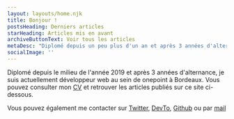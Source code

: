 ```yaml
---
layout: layouts/home.njk
title: Bonjour !
postsHeading: Derniers articles
starHeading: Articles mis en avant
archiveButtonText: Voir tous les articles
metaDesc: "Diplomé depuis un peu plus d'un an et après 3 années d'alternance, je suis actuellement développeur web au sein de onepoint à Bordeaux"
socialImage: ''
---
```


Diplomé depuis le milieu de l'année 2019 et après 3 années d'alternance, je suis actuellement développeur web au sein de onepoint à Bordeaux. Vous pouvez consulter mon [CV](/uploads/CV.pdf) et retrouver les articles publiés sur ce site ci-dessous.

Vous pouvez également me contacter sur [Twitter](https://twitter.com/sylvain_metayer), [DevTo](https://dev.to/sylvainmetayer), [Github](https://github.com/sylvainmetayer) ou par [mail](mailto:{{site.authorEmail}})
